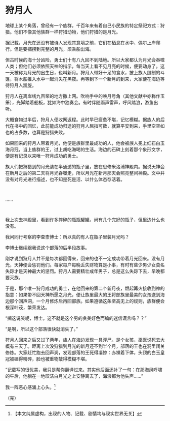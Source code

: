 # 狩月人
 
地球上某个角落，曾经有一个族群，千百年来有着自己小民族的特定祭祀方式：狩猎。他们不像其他族群一样狩猎动物，他们狩猎的是月光。



据记载，月光在还没有被诗人发现其意境之前，它们在栖息在水中、偶尔上岸爬行。但是要捕捞到完整的月光，须乘船出海。



但古时候的海十分凶险，勇士们十有八九回不到陆地。所以大家都认为月光会吞噬人类；但他们必须依照天神的指示，每当天上看不见月亮的时候，便要动身了。这一天被称为月光的出生日，也叫新月。狩月人带好十足的食水，披上族人缝制的斗篷，将木船推入水中一起消失在黑夜。再等到下一个新月的到来，大家便在海边等待狩月人凯旋。



狩月人在离岸线九百桨的地方撒上网。吹响手中的唤月号角（其他文献中亦称作玉箫），光脚踏着船板，犹如海中独奏会。有时伴随雨声雷声，呼风踏浪，游鱼出听。



大概食物过半后，狩月人便收网返程。此时早已疲惫不堪，记忆模糊。据族人的后代在书中的回忆，此前能成功归途的狩月人屈指可数，就算平安到来，手里空空如也的占多数，也算是狩猎失败。



如果回来的狩月人带着月光，他便是族群里最成功的人，他会被族人冕上红石白玉海月冠，当上族群的王，过上胡吃海喝的生活。海边的石碑上刻着那个象形文字，便是有记录以来唯一狩月成功的勇士。



族人们把狩猎到的月光装在半通透的瓶子里，放在思修米洛浦神殿内。据说天神会在新月之后的第二天将月光吞噬走，所以月光在新月那天会照亮整间神殿。文中并没有对月光进行描述，也不知是死是活、以什么体态存活着。


<br>

……

<br>


我上次去神殿里，看到许多摔碎的瓶瓶罐罐。尚有几个完好的瓶子，但里边什么也没有。



我问同行考察的李查柰博士：所以真的有人在瓶子里装月光吗？



李博士继续跟我说这个部落的后半段故事。





刚才说到狩月人并不是每次都回得来，回来的也不一定成功带着月光回来。没有月光，天神便会惩罚他们。每家每户每晚丢失财物算是小事，有时有些少男少女莫名失踪才是天神最大的惩罚。狩月人需要精壮成年男子，总是这么失踪下去，早晚都要灭族。



于是，那个唯一狩月成功的勇士，在他回来的第二个新月夜，燃起篝火接收到神的指意：如果带不回天神所愿之月光，便让族里最大的王将部族里最美的女孩送到海边那个回声洞，一个月修炼后再回部族。如果遵循这条至高无上的规则，族群便会根深叶茂，繁荣发达。



“搁这说笑呢，博士。这不就是这个男的贪美好色而编的迷信谎言吗？？”



“是啊，所以这个部落很快就消失了。”



狩月人回来之后又过了两年，族人在海边发现一具浮尸。是个女孩，巫医说死去大概有三天了。距离上次没狩猎到月光的新月还不到半个月，部落的王也在洞里闭关修炼。大家赶忙跑去回声洞，发现部落的王死得凄惨：赤裸着下体，头顶的白玉皇冠被砸得粉碎，脸也被重物敲得模糊不堪。



“记载写的很优美，我只是帮你翻译过来。其实他后面还补了一句：在那海风呼啸的午后，他躺在一地皎洁白月光之上安静离去了，海浪都为他失声……”



我一阵恶心感涌上心头。[^i]



（完）



[^i]: 【本文纯属虚构，出现的人物、记载、剧情均与现实世界无关】